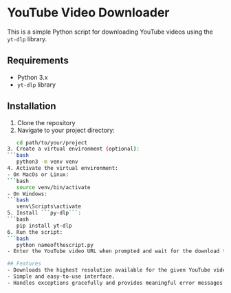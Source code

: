 # YouTube Video Downloader

This is a simple Python script for downloading YouTube videos using the `yt-dlp` library.

## Requirements

- Python 3.x
- `yt-dlp` library

## Installation
1. Clone the repository
2. Navigate to your project directory: 
```bash
   cd path/to/your/project
3. Create a virtual environment (optional):
```bash
   python3 -m venv venv
4. Activate the virtual environment:
- On MacOs or Linux:
```bash
   source venv/bin/activate
- On Windows:
```bash
   venv\Scripts\activate
5. Install ```py-dlp```:
```bash
   pip install yt-dlp
6. Run the script:
```bash
   python nameofthescript.py
- Enter the YouTube video URL when prompted and wait for the download to complete.

## Features
- Downloads the highest resolution available for the given YouTube video URL.
- Simple and easy-to-use interface.
- Handles exceptions gracefully and provides meaningful error messages.